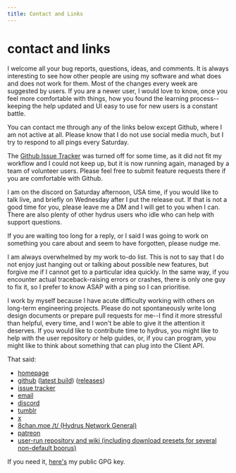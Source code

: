 ```yaml
---
title: Contact and Links
---
```

 
# contact and links

I welcome all your bug reports, questions, ideas, and comments. It is always interesting to see how other people are using my software and what does and does not work for them. Most of the changes every week are suggested by users. If you are a newer user, I would love to know, once you feel more comfortable with things, how you found the learning process--keeping the help updated and UI easy to use for new users is a constant battle.

You can contact me through any of the links below except Github, where I am not active at all. Please know that I do not use social media much, but I try to respond to all pings every Saturday.

The [Github Issue Tracker](https://github.com/hydrusnetwork/hydrus/issues) was turned off for some time, as it did not fit my workflow and I could not keep up, but it is now running again, managed by a team of volunteer users. Please feel free to submit feature requests there if you are comfortable with Github.

I am on the discord on Saturday afternoon, USA time, if you would like to talk live, and briefly on Wednesday after I put the release out. If that is not a good time for you, please leave me a DM and I will get to you when I can. There are also plenty of other hydrus users who idle who can help with support questions.

If you are waiting too long for a reply, or I said I was going to work on something you care about and seem to have forgotten, please nudge me.

I am always overwhelmed by my work to-do list. This is not to say that I do not enjoy just hanging out or talking about possible new features, but forgive me if I cannot get to a particular idea quickly. In the same way, if you encounter actual traceback-raising errors or crashes, there is only one guy to fix it, so I prefer to know ASAP with a ping so I can prioritise.

I work by myself because I have acute difficulty working with others on long-term engineering projects. Please do not spontaneously write long design documents or prepare pull requests for me--I find it more stressful than helpful, every time, and I won't be able to give it the attention it deserves. If you would like to contribute time to hydrus, you might like to help with the user repository or help guides, or, if you can program, you might like to think about something that can plug into the Client API.

That said:

*   [homepage](https://hydrusnetwork.github.io/hydrus/)
*   [github](https://github.com/hydrusnetwork/hydrus) ([latest build](https://github.com/hydrusnetwork/hydrus/releases/latest)) ([releases](https://github.com/hydrusnetwork/hydrus/releases))
*   [issue tracker](https://github.com/hydrusnetwork/hydrus/issues)
*   [email](mailto:hydrus.admin@gmail.com)
*   [discord](https://discord.gg/wPHPCUZ)
*   [tumblr](https://hydrus.tumblr.com)
*   [x](https://x.com/hydrusnetwork)
*   [8chan.moe /t/ (Hydrus Network General)](https://8chan.moe/t/catalog.html)
*   [patreon](https://www.patreon.com/hydrus_dev)
*   [user-run repository and wiki (including download presets for several non-default boorus)](https://github.com/CuddleBear92/Hydrus-Presets-and-Scripts)

If you need it, [here's](assets/hydev_key/Hydrus%20Network%20Developer_76249F053212133C_public.asc) my public GPG key.
